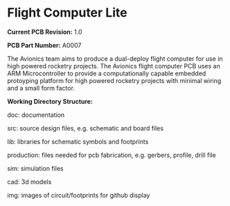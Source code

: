 <h1>Flight Computer Lite</h1>

<p><b>Current PCB Revision:</b> 1.0</p>
<p><b>PCB Part Number:</b> A0007</p>

<p>The Avionics team aims to produce a dual-deploy flight computer 
 for use in high powered rocketry projects. The Avionics
flight computer PCB uses an ARM Microcontroller to provide a 
computationally capable embedded protoyping 
platform for high powered rocketry projects with minimal wiring and a small
 form factor.</p>

<b>Working Directory Structure:</b>
 
 <p>
doc: documentation
    
src: source design files, e.g. schematic and board files
 
lib: libraries for schematic symbols and footprints
 
production: files needed for pcb fabrication, e.g. gerbers, profile, drill file
 
 sim: simulation files 
  
 cad: 3d models
   
 img: images of circuit/footprints for github display 
 </p>
